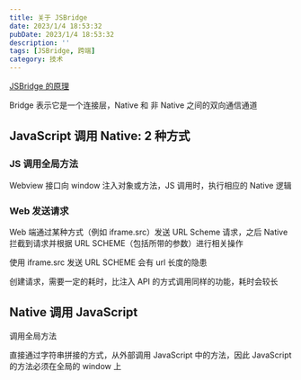 ```yaml
---
title: 关于 JSBridge
date: 2023/1/4 18:53:32
pubDate: 2023/1/4 18:53:32
description: ''
tags: [JSBridge, 跨端]
category: 技术
---
```


[JSBridge 的原理](https://juejin.cn/post/6844903585268891662)

Bridge 表示它是一个连接层，Native 和 非 Native 之间的双向通信通道

## JavaScript 调用 Native: 2 种方式

### JS 调用全局方法

Webview 接口向 window 注入对象或方法，JS 调用时，执行相应的 Native 逻辑

### Web 发送请求

Web 端通过某种方式（例如 iframe.src）发送 URL Scheme 请求，之后 Native 拦截到请求并根据 URL SCHEME（包括所带的参数）进行相关操作

使用 iframe.src 发送 URL SCHEME 会有 url 长度的隐患

创建请求，需要一定的耗时，比注入 API 的方式调用同样的功能，耗时会较长

## Native 调用 JavaScript

调用全局方法

直接通过字符串拼接的方式，从外部调用 JavaScript 中的方法，因此 JavaScript 的方法必须在全局的 window 上